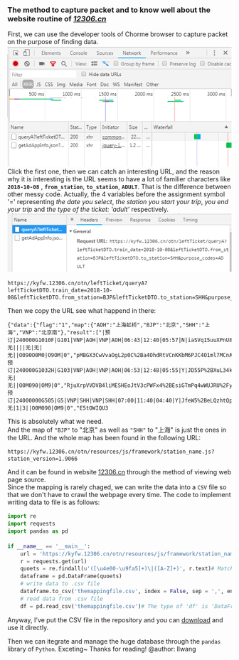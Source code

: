 ### The method to capture packet and to know well about the website routine of *[12306.cn](#12306.cn)*
First, we can use the developer tools of Chorme browser to capture packet on the purpose of finding data.   
![shootimg1](/image/packetcapture12306.PNG "packet capture")  
Click the first one, then we can catch an interesting URL, and the reason why it is interesting is the URL seems to have a lot of familier characters like **`2018-10-08`** , **`from_station`**, **`to_station`**, **`ADULT`**. That is the difference between other messy code. Actually, the 4 variables before the assignment symbol '=' representing *the date you select*, *the station you start your trip*, *you end your trip* and *the type of the ticket: 'adult'* respectively.  
![shootimg2](/image/urlget.PNG "got a URL")  
```
https://kyfw.12306.cn/otn/leftTicket/queryA?leftTicketDTO.train_date=2018-10-08&leftTicketDTO.from_station=BJP&leftTicketDTO.to_station=SHH&purpose_codes=ADULT
```
Then we copy the URL see what happend in there:  
```
{"data":{"flag":"1","map":{"AOH":"上海虹桥","BJP":"北京","SHH":"上海","VNP":"北京南"},"result":["|预订|240000G1010F|G101|VNP|AOH|VNP|AOH|06:43|12:40|05:57|N|iaSVq15uuXPnU8K6j%2F3U6282aflCCRyKWCVKO9LQtV%2FOOY3wUeWKMUZSPi8%3D|20181008|3|P2|01|11|1|0|||||||无||||无|无|无||O090O0M0|O9OM|0","pMBGX3CwVvaOgL2p0C%2Ba4OhdRtVCnKKbM6PJC4O1ml7MCnAva1vJzFMd5UIfJE2V4miarHoEIcsr%0Ay0k%2BndX2WvWSx%2Fv7y12WCmg%2B2eyt%2BARunLkHjyMT7XWfxbzgBgEOxxNIpGbJH8MfBL%2F8jT17QTiz%0Aa8%2FTlkDS2%2FLwwDEcG0tK4OesOgYO5mDxmyn6jG7MK2rj5WlieiSQPKOn5BXo8GNwYM48Kcpd9kDM%0A4yHwMmcvwiSaJ%2FF20maPP7s35NM1gf9kjw%3D%3D|预订|240000G1032H|G103|VNP|AOH|VNP|AOH|06:53|12:48|05:55|Y|JD55P%2BXuL34kX7B%2F4R%2F4lcSEMYsxrFy895WLEj4qVreJjqhv|20181008|3|P3|01|10|1|0|||||||||||1|无|无||O0M090|OM9|0","RjuXrpVVDVB4liMESHEoJtV3cPWFx4%2BEsiGTmPq4wWUJRU%2FytnZne2X%2F7AiBrdzaMD7o1qpZNR8b%0ARKGWanuXcnmuq3HeI4R6WEg89YO0SMPNN5lLDqMFYVpRHkmqOcharMRX5vR9cbS%2F5nmn9usWRHfL%0AhnbBFcl2oB77TmSbyP4kx%2FyuhtkZl%2Ff7q8H0lTz4RR%2BeVS2JteU2%2FEiujZJseC0Jd5OafmcsUu21%0Aztn4fSxlhf6ik26A8YY1Vug%3D|预订|24000000G505|G5|VNP|SHH|VNP|SHH|07:00|11:40|04:40|Y|JfeW5%2BeLQzhtQpP6ZbFTV6cIdVXY50m%2B0QRyOzLt2u%2FgcAvB|20181008|3|P2|01|05|1|0|||||||||||无|1|3||O0M090|OM9|0","E5tOWIQU3
```
This is absolutely what we need.  
And the map of `"BJP"` to "北京" as well as `"SHH"` to "上海" is just the ones in the URL. And the whole map has been found in the following URL:   
```
https://kyfw.12306.cn/otn/resources/js/framework/station_name.js?station_version=1.9066
```
And it can be found in website [12306.cn](#12306.cn) through the method of viewing web page source.  
Since the mapping is rarely chaged, we can write the data into a `CSV` file so that we don't have to crawl the webpage every time. The code to implement writing data to file is as follows:    
```Python
import re
import requests
import pandas as pd

if __name__ == '__main__':
    url = 'https://kyfw.12306.cn/otn/resources/js/framework/station_name.js?station_version=1.9066'
    r = requests.get(url)
    quoets = re.findall(u'([\u4e00-\u9fa5]+)\|([A-Z]+)', r.text)# Match at least one Chinese character or a upper letter
    dataframe = pd.DataFrame(quoets)
    # write data to .csv file
    dataframe.to_csv('themappingfile.csv', index = False, sep = ',', encoding = 'utf_8_sig')
    # read data from .csv file
    df = pd.read_csv('themappingfile.csv')# The type of 'df' is 'DataFrame'
```
Anyway, I've put the CSV file in the repository and you can [download](./themappingfile.csv) and use it directly.  

Then we can itegrate and manage the huge database through the `pandas` library of `Python`. Exceting~ 
Thanks for reading!
@author: llwang
